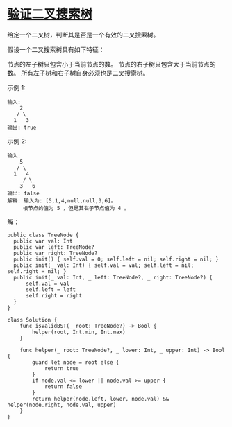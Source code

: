 
# [验证二叉搜索树](https://leetcode-cn.com/problems/validate-binary-search-tree)

给定一个二叉树，判断其是否是一个有效的二叉搜索树。

假设一个二叉搜索树具有如下特征：

节点的左子树只包含小于当前节点的数。
节点的右子树只包含大于当前节点的数。
所有左子树和右子树自身必须也是二叉搜索树。

示例 1:
```
输入:
    2
   / \
  1   3
输出: true
```
示例 2:
```
输入:
    5
   / \
  1   4
     / \
    3   6
输出: false
解释: 输入为: [5,1,4,null,null,3,6]。
     根节点的值为 5 ，但是其右子节点值为 4 。
```

解：
```
public class TreeNode {
  public var val: Int
  public var left: TreeNode?
  public var right: TreeNode?
  public init() { self.val = 0; self.left = nil; self.right = nil; }
  public init(_ val: Int) { self.val = val; self.left = nil; self.right = nil; }
  public init(_ val: Int, _ left: TreeNode?, _ right: TreeNode?) {
      self.val = val
      self.left = left
      self.right = right
  }
}
 
class Solution {
    func isValidBST(_ root: TreeNode?) -> Bool {
        helper(root, Int.min, Int.max)
    }
    
    func helper(_ root: TreeNode?, _ lower: Int, _ upper: Int) -> Bool {
        guard let node = root else {
            return true
        }
        if node.val <= lower || node.val >= upper {
            return false
        }
        return helper(node.left, lower, node.val) && helper(node.right, node.val, upper)
    }
}

```
